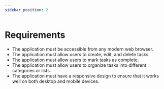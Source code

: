 ```yaml
---
sidebar_position: 2
---
```


# Requirements

- The application must be accessible from any modern web browser.
- The application must allow users to create, edit, and delete tasks.
- The application must allow users to mark tasks as complete.
- The application must allow users to organize tasks into different categories or lists.
- The application must have a responsive design to ensure that it works well on both desktop and mobile devices.
